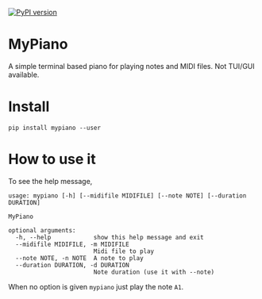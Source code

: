 [![PyPI version](https://badge.fury.io/py/MyPiano.svg)](https://badge.fury.io/py/MyPiano)

# MyPiano

A simple terminal based piano for playing notes and MIDI files. Not TUI/GUI
available.

# Install

    pip install mypiano --user

# How to use it 

To see the help message,

```
usage: mypiano [-h] [--midifile MIDIFILE] [--note NOTE] [--duration DURATION]

MyPiano

optional arguments:
  -h, --help            show this help message and exit
  --midifile MIDIFILE, -m MIDIFILE
                        Midi file to play
  --note NOTE, -n NOTE  A note to play
  --duration DURATION, -d DURATION
                        Note duration (use it with --note)

```

When no option is given `mypiano` just play the note `A1`. 

